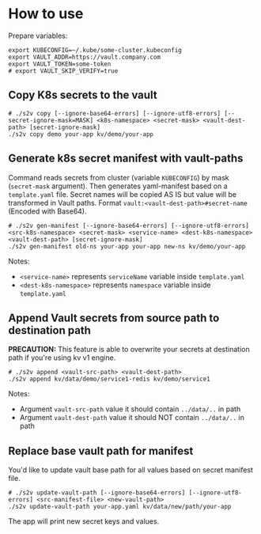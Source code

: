 # How to use

Prepare variables:

```shell
export KUBECONFIG=~/.kube/some-cluster.kubeconfig
export VAULT_ADDR=https://vault.company.com
export VAULT_TOKEN=some-token
# export VAULT_SKIP_VERIFY=true
```

## Copy K8s secrets to the vault

```shell
# ./s2v copy [--ignore-base64-errors] [--ignore-utf8-errors] [--secret-ignore-mask=MASK] <k8s-namespace> <secret-mask> <vault-dest-path> [secret-ignore-mask]
./s2v copy demo your-app kv/demo/your-app
```

## Generate k8s secret manifest with vault-paths

Command reads secrets from cluster (variable `KUBECONFIG`) by mask (`secret-mask` argument).
Then generates yaml-manifest based on a `template.yaml` file. Secret names will be copied AS IS but value will be transformed in Vault paths.
Format `vault:<vault-dest-path>#secret-name` (Encoded with Base64).

```shell
# ./s2v gen-manifest [--ignore-base64-errors] [--ignore-utf8-errors] <src-k8s-namespace> <secret-mask> <service-name> <dest-k8s-namespace> <vault-dest-path> [secret-ignore-mask]
./s2v gen-manifest old-ns your-app your-app new-ns kv/demo/your-app
```

Notes:
- `<service-name>` represents `serviceName` variable inside `template.yaml`
- `<dest-k8s-namespace>` represents `namespace` variable inside `template.yaml`

## Append Vault secrets from source path to destination path

**PRECAUTION:** This feature is able to overwrite your secrets at destination path if you're using kv v1 engine.

```shell
# ./s2v append <vault-src-path> <vault-dest-path>
./s2v append kv/data/demo/service1-redis kv/demo/service1
```

Notes:
- Argument `vault-src-path` value it should contain `../data/..` in path
- Argument `vault-dest-path` value it should NOT contain `../data/..` in path

## Replace base vault path for manifest

You'd like to update vault base path for all values based on secret manifest file.

```shell
# ./s2v update-vault-path [--ignore-base64-errors] [--ignore-utf8-errors] <src-manifest-file> <new-vault-path>
./s2v update-vault-path your-app.yaml kv/data/new/path/your-app
```

The app will print new secret keys and values.